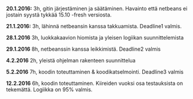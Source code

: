 **20.1.2016:** 3h, gitin järjestäminen ja säätäminen. Havainto että netbeans ei jostain syystä tykkää 15.10 -fresh versiosta.

**21.1.2016:** 3h, lähinnä netbeansin kanssa takkuamista. Deadline1 valmis.

**28.1.2016** 3h, luokkakaavion hiomista ja yleisen logiikan suunnittelemista

**29.1.2016** 8h, netbeanssin kanssa leikkimistä. Deadline2 valmis

**4.2.2016** 2h, yleistä ohjelman rakenteen suunnittelua

**5.2.2016** 7h, koodin toteuttaminen & koodikatselmointi. Deadline3 valmis

**12.2.2016** 6h, koodin toteuttaminen. Kiireiden vuoksi osa testauksista on tekemättä. Logiikka on 95% valmis.
